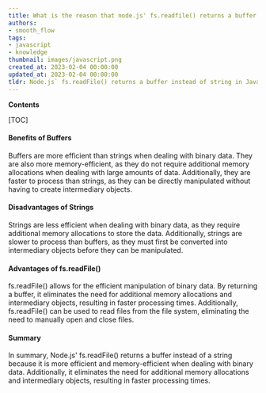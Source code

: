 ```yaml
---
title: What is the reason that node.js' fs.readfile() returns a buffer instead of a string?
authors:
- smooth_flow
tags:
- javascript
- knowledge
thumbnail: images/javascript.png
created_at: 2023-02-04 00:00:00
updated_at: 2023-02-04 00:00:00
tldr: Node.js` fs.readFile() returns a buffer instead of string in Javascript because buffers are more efficient for dealing with binary data.
---
```


**Contents**

[TOC]

#### Benefits of Buffers

Buffers are more efficient than strings when dealing with binary data. They are also more memory-efficient, as they do not require additional memory allocations when dealing with large amounts of data. Additionally, they are faster to process than strings, as they can be directly manipulated without having to create intermediary objects.

#### Disadvantages of Strings

Strings are less efficient when dealing with binary data, as they require additional memory allocations to store the data. Additionally, strings are slower to process than buffers, as they must first be converted into intermediary objects before they can be manipulated.

#### Advantages of fs.readFile()

fs.readFile() allows for the efficient manipulation of binary data. By returning a buffer, it eliminates the need for additional memory allocations and intermediary objects, resulting in faster processing times. Additionally, fs.readFile() can be used to read files from the file system, eliminating the need to manually open and close files.

#### Summary

In summary, Node.js' fs.readFile() returns a buffer instead of a string because it is more efficient and memory-efficient when dealing with binary data. Additionally, it eliminates the need for additional memory allocations and intermediary objects, resulting in faster processing times.
